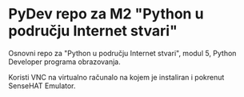 # PyDev repo za M2 "Python u području Internet stvari"

Osnovni repo za "Python u području Internet stvari", modul 5, Python Developer programa obrazovanja.

Koristi VNC na virtualno računalo na kojem je instaliran i pokrenut SenseHAT Emulator.
